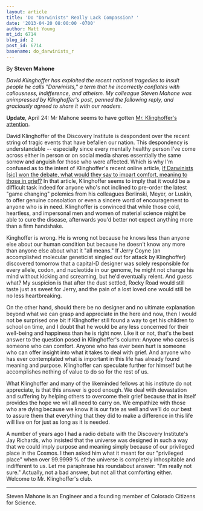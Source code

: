 ```yaml
---
layout: article
title: 'Do "Darwinists" Really Lack Compassion? '
date: '2013-04-20 08:00:00 -0700'
author: Matt Young
mt_id: 6714
blog_id: 2
post_id: 6714
basename: do_darwinists_r
---
```

By **Steven Mahone**

_David Klinghoffer has exploited the recent national tragedies to insult people he calls "Darwinists," a term that he incorrectly conflates with callousness, indifference, and atheism.  My colleague Steven Mahone was unimpressed by Klinghoffer's post, penned the following reply, and graciously agreed to share it with our readers._

**Update**, April 24:  Mr Mahone seems to have gotten [Mr. Klinghoffer's attention](http://www.evolutionnews.org/2013/04/do_darwinists_r071491.html).

David Klinghoffer of the Discovery Institute is despondent over the recent string of tragic events that have befallen our nation. This despondency is understandable -- especially since every mentally healthy person I've come across either in person or on social media shares essentially the same sorrow and anguish for those who were affected. Which is why I'm confused as to the intent of Klinghoffer's recent online article, [ If Darwinists \[sic\] won the debate, what would they say to impart comfort, meaning to those in grief?](http://www.evolutionnews.org/2013/04/if_darwinists_w071351.html)  In that article, Klinghoffer seems to imply that it would be a difficult task indeed for anyone who's not inclined to pre-order the latest "game changing" polemics from his colleagues Berlinski, Meyer, or Luskin, to offer genuine consolation or even a sincere word of encouragement to anyone who is in need. Klinghoffer is convinced that while those cold, heartless, and impersonal men and women of material science might be able to cure the disease, afterwards you'd better not expect anything more than a firm handshake.

Kinghoffer is wrong. He is wrong not because he knows less than anyone else about our human condition but because he doesn't know any more than anyone else about what it "all means." If Jerry Coyne (an accomplished molecular geneticist singled out for attack by Klinghoffer) discovered tomorrow that a capital-D designer was solely responsible for every allele, codon, and nucleotide in our genome, he might not change his mind without kicking and screaming, but he'd eventually relent. And guess what? My suspicion is that after the dust settled, Rocky Road would still taste just as sweet for Jerry, and the pain of a lost loved one would still be no less heartbreaking. 

On the other hand, should there be no designer and no ultimate explanation beyond what we can grasp and appreciate in the here and now, then I would not be surprised one bit if Klinghoffer still found a way to get his children to school on time, and I doubt that he would be any less concerned for their well-being and happiness than he is right now. Like it or not, that's the best answer to the question posed in Klinghoffer's column: Anyone who cares is someone who can comfort. Anyone who has ever been hurt is someone who can offer insight into what it takes to deal with grief. And anyone who has ever contemplated what is important in this life has already found meaning and purpose. Klinghoffer can speculate further for himself but he accomplishes nothing of value to do so for the rest of us. 

What Klinghoffer and many of the likeminded fellows at his institute do not appreciate, is that this answer is good enough. We deal with devastation and suffering by helping others to overcome their grief because that in itself provides the hope we will all need to carry on. We empathize with those who are dying because we know it is our fate as well and we'll do our best to assure them that everything that they did to make a difference in this life will live on for just as long as it is needed.

A number of years ago I had a radio debate with the Discovery Institute's Jay Richards, who insisted that the universe was designed in such a way that we could imply purpose and meaning simply because of our privileged place in the Cosmos. I then asked him what it meant for our "privileged place" when over 99.9999 % of the universe is completely inhospitable and indifferent to us. Let me paraphrase his roundabout answer: "I'm really not sure." Actually, not a bad answer, but not all that comforting either. Welcome to Mr. Klinghoffer's club.

---------

Steven Mahone is an Engineer and a founding member of Colorado Citizens for Science.
